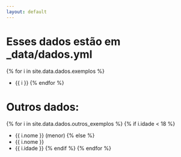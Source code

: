 ```yaml
---
layout: default
---
```


# Esses dados estão em _data/dados.yml

{% for i in site.data.dados.exemplos %}
  - {{ i }}
{% endfor %}

# Outros dados:


{% for i in site.data.dados.outros_exemplos %}
  {% if i.idade < 18 %}
  - {{ i.nome }} (menor)
  {% else %}
  - {{ i.nome }} 
  - {{ i.idade }} 
  {% endif %}
{% endfor %}
